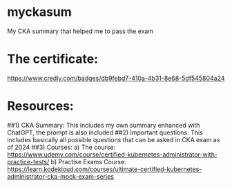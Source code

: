 # myckasum
My CKA summary that helped me to pass the exam

# The certificate:
https://www.credly.com/badges/db9febd7-410a-4b31-8e68-5df545804a24

# Resources:
##1) CKA Summary:
This includes my own summary enhanced with ChatGPT, the prompt is also included
##2) Important questions:
This includes basically all possible questions that can be asked in CKA exam as of 2024
##3) Courses:
a) The course: https://www.udemy.com/course/certified-kubernetes-administrator-with-practice-tests/
b) Practise Exams Course: https://learn.kodekloud.com/courses/ultimate-certified-kubernetes-administrator-cka-mock-exam-series

